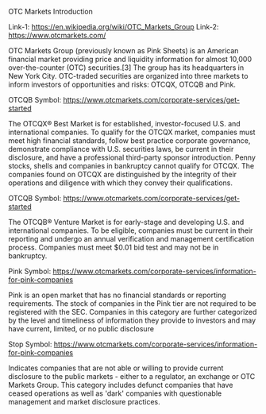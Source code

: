OTC Markets Introduction

Link-1: https://en.wikipedia.org/wiki/OTC_Markets_Group
Link-2: https://www.otcmarkets.com/

OTC Markets Group (previously known as Pink Sheets) is an American financial market providing price and liquidity information for almost 10,000 over-the-counter (OTC) securities.[3] The group has its headquarters in New York City. OTC-traded securities are organized into three markets to inform investors of opportunities and risks: OTCQX, OTCQB and Pink.


OTCQB Symbol: https://www.otcmarkets.com/corporate-services/get-started

The OTCQX® Best Market is for established, investor-focused U.S. and international companies. To qualify for the OTCQX market, companies must meet high financial standards, follow best practice corporate governance, demonstrate compliance with U.S. securities laws, be current in their disclosure, and have a professional third-party sponsor introduction. Penny stocks, shells and companies in bankruptcy cannot qualify for OTCQX. The companies found on OTCQX are distinguished by the integrity of their operations and diligence with which they convey their qualifications.

OTCQB Symbol: https://www.otcmarkets.com/corporate-services/get-started

The OTCQB® Venture Market is for early-stage and developing U.S. and international companies. To be eligible, companies must be current in their reporting and undergo an annual verification and management certification process. Companies must meet $0.01 bid test and may not be in bankruptcy. 

Pink Symbol: https://www.otcmarkets.com/corporate-services/information-for-pink-companies

Pink is an open market that has no financial standards or reporting requirements. The stock of companies in the Pink tier are not required to be registered with the SEC. Companies in this category are further categorized by the level and timeliness of information they provide to investors and may have current, limited, or no public disclosure

Stop Symbol: https://www.otcmarkets.com/corporate-services/information-for-pink-companies

Indicates companies that are not able or willing to provide current disclosure to the public markets - either to a regulator, an exchange or OTC Markets Group. This category includes defunct companies that have ceased operations as well as 'dark' companies with questionable management and market disclosure practices.
